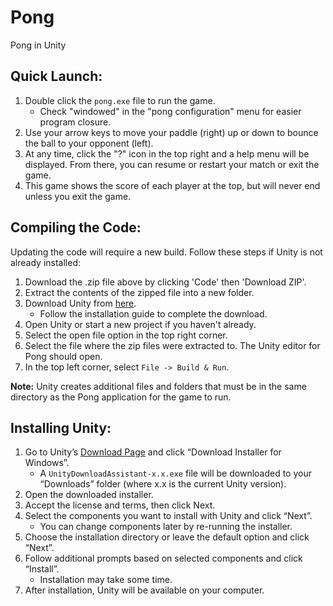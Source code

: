 # Pong
Pong in Unity
## Quick Launch:

1. Double click the `pong.exe` file to run the game.
   - Check "windowed" in the "pong configuration" menu for easier program closure.
2. Use your arrow keys to move your paddle (right) up or down to bounce the ball to your opponent (left).
3. At any time, click the "?" icon in the top right and a help menu will be displayed. From there, you can resume or restart your match or exit the game.
4. This game shows the score of each player at the top, but will never end unless you exit the game.

## Compiling the Code:

Updating the code will require a new build. Follow these steps if Unity is not already installed:

1. Download the .zip file above by clicking 'Code' then 'Download ZIP'.
3. Extract the contents of the zipped file into a new folder.
4. Download Unity from [here](https://store.unity.com/download-nuo).
   - Follow the installation guide to complete the download.
5. Open Unity or start a new project if you haven't already.
6. Select the open file option in the top right corner.
7. Select the file where the zip files were extracted to. The Unity editor for Pong should open.
10. In the top left corner, select `File -> Build & Run`.

**Note:** Unity creates additional files and folders that must be in the same directory as the Pong application for the game to run.

## Installing Unity:

1. Go to Unity’s [Download Page](https://unity.com/download) and click “Download Installer for Windows”.
   - A `UnityDownloadAssistant-x.x.exe` file will be downloaded to your “Downloads” folder (where x.x is the current Unity version).
2. Open the downloaded installer.
3. Accept the license and terms, then click Next.
4. Select the components you want to install with Unity and click “Next”.
   - You can change components later by re-running the installer.
5. Choose the installation directory or leave the default option and click “Next”.
6. Follow additional prompts based on selected components and click “Install”.
   - Installation may take some time.
7. After installation, Unity will be available on your computer.
